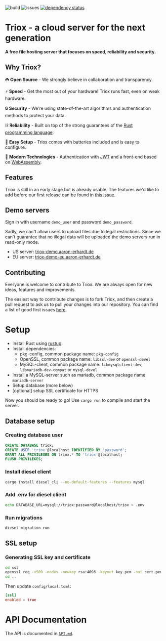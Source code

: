 ![build](https://img.shields.io/github/workflow/status/AaronErhardt/Triox/Rust?style=flat-square)
![issues](https://img.shields.io/github/issues/AaronErhardt/Triox?style=flat-square)
[![dependency status](https://deps.rs/repo/github/AaronErhardt/Triox/status.svg)](https://deps.rs/repo/github/AaronErhardt/Triox)


# Triox - a cloud server for the next generation

**A free file hosting server that focuses on speed, reliability and security.**

## Why Triox?

☘️ **Open Source** - We strongly believe in collaboration and transparency.

⚡ **Speed** - Get the most out of your hardware! Triox runs fast, even on weak hardware.

🔒 **Security** - We're using state-of-the-art algorithms and authentication methods to protect your data.

⛓️ **Reliability** - Built on top of the strong guarantees of the [Rust programming language](https://rust-lang.org).

🛫 **Easy Setup** - Triox comes with batteries included and is easy to configure.

🔬 **Modern Technologies** - Authentication with [JWT](https://jwt.io) and a front-end based on [WebAssembly](https://webassembly.org).

## Features

Triox is still in an early stage but is already usable. The features we'd like to add before our first release can be found in [this issue](https://github.com/AaronErhardt/Triox/issues/17).

## Demo servers

Sign in with username `demo_user` and password `demo_password`.

Sadly, we can't allow users to upload files due to legal restrictions. Since we can't guarantee that no illegal data will be uploaded the demo servers run in read-only mode.

- US server: [triox-demo.aaron-erhardt.de](https://triox-demo.aaron-erhardt.de)
- EU server: [triox-demo-eu.aaron-erhardt.de](https://triox-demo-eu.aaron-erhardt.de)

## Contributing

Everyone is welcome to contribute to Triox. We are always open for new ideas, features and improvements.

The easiest way to contribute changes is to fork Triox, and then create a pull request to ask us to pull your changes into our repository. You can find a list of good first issues [here](https://github.com/aaronerhardt/triox/labels/good%20first%20issue).

# Setup

+ Install Rust using [rustup](https://rustup.rs).
+ Install dependencies:
  - pkg-config, common package name: `pkg-config`
  - OpenSSL, common package name: `libssl-dev` or `openssl-devel`
  - MySQL-client, common package name: `libmysqlclient-dev`, `libmariadb-dev-compat` or `mysql-devel`
+ Install a MySQL-server such as mariadb, common package name: `mariadb-server`
+ Setup database (more below)
+ [optional] setup SSL certificate for HTTPS

Now you should be ready to go! Use `cargo run` to compile and start the server.

## Database setup

### Creating database user

```sql
CREATE DATABASE triox;
CREATE USER 'triox'@localhost IDENTIFIED BY 'password';
GRANT ALL PRIVILEGES ON triox.* TO 'triox'@localhost;
FLUSH PRIVILEGES;
```

### Install diesel client

```bash
cargo install diesel_cli --no-default-features --features mysql
```

### Add .env for diesel client

```bash
echo DATABASE_URL=mysql://triox:password@localhost/triox > .env
```

### Run migrations

```bash
diesel migration run
```


## SSL setup

### Generating SSL key and certificate

```bash
cd ssl
openssl req -x509 -nodes -newkey rsa:4096 -keyout key.pem -out cert.pem -days 365
cd ..
```

Then update `config/local.toml`:
```toml
[ssl]
enabled = true
```
# API Documentation

The API is documented in [`API.md`](https://github.com/AaronErhardt/Triox/blob/master/API.md).
